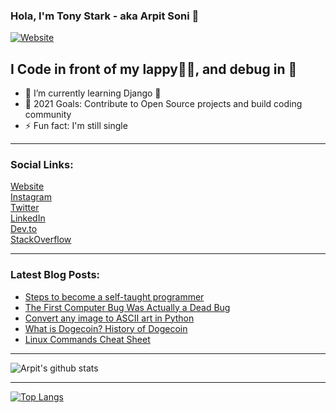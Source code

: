 ### Hola, I'm Tony Stark - aka Arpit Soni 👋

[![Website](https://img.shields.io/website?label=codesnail.com&style=for-the-badge&url=https%3A%2F%2Fcodestackr.com)](https://www.codesnail.com)

## I Code in front of my lappy👨‍💻, and debug in 🚽 

- 🌱 I’m currently learning Django 🦄
- 🎯 2021 Goals: Contribute to Open Source projects and build coding community
- ⚡ Fun fact: I'm still single

---

### Social Links:

[Website](https://www.codesnail.com/)<br>
[Instagram](https://www.instagram.com/code_snail/)<br>
[Twitter](https://twitter.com/code_snail)<br>
[LinkedIn](https://www.linkedin.com/in/arpitsoni108/)<br>
[Dev.to](https://dev.to/codesnail/)<br>
[StackOverflow](https://stackoverflow.com/users/8997228/arpit-soni)

---

### Latest Blog Posts:

<!-- BLOG-POST-LIST:START -->
- [Steps to become a self-taught programmer](https://www.codesnail.com/steps-to-become-a-self-taught-programmer/)
- [The First Computer Bug Was Actually a Dead Bug](https://www.codesnail.com/the-first-computer-bug-was-actually-a-dead-bug/)
- [Convert any image to ASCII art in Python](https://www.codesnail.com/convert-any-image-to-ascii-art-in-python/)
- [What is Dogecoin? History of Dogecoin](https://www.codesnail.com/what-is-dogecoin-history-of-dogecoin/)
- [Linux Commands Cheat Sheet](https://www.codesnail.com/linux-commands-cheat-sheet/)
<!-- BLOG-POST-LIST:END -->

---
![Arpit's github stats](https://github-readme-stats.vercel.app/api?username=soniarpit&show_icons=true&theme=dark&icon_color=fff)

---
[![Top Langs](https://github-readme-stats.vercel.app/api/top-langs/?username=soniarpit)](https://github.com/SoniArpit/)

